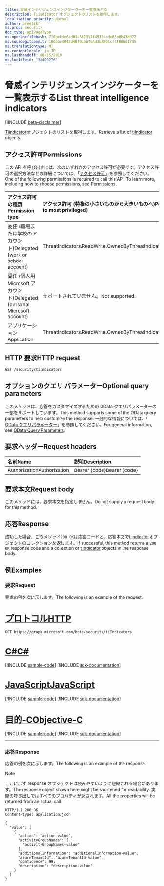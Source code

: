 ```yaml
---
title: 脅威インテリジェンスインジケーターを一覧表示する
description: Tiindicator オブジェクトのリストを取得します。
localization_priority: Normal
author: preetikr
ms.prod: security
doc_type: apiPageType
ms.openlocfilehash: 7f0bc8de6ad01a837317f4512aadc88b0b43bd72
ms.sourcegitcommit: 1066aa4045d48f9c9b764d3b2891cf4f806d17d5
ms.translationtype: MT
ms.contentlocale: ja-JP
ms.lasthandoff: 08/15/2019
ms.locfileid: "36409276"
---
```

# <a name="list-threat-intelligence-indicators"></a><span data-ttu-id="b3682-103">脅威インテリジェンスインジケーターを一覧表示する</span><span class="sxs-lookup"><span data-stu-id="b3682-103">List threat intelligence indicators</span></span>

[!INCLUDE [beta-disclaimer](../../includes/beta-disclaimer.md)]

<span data-ttu-id="b3682-104">[Tiindicator](../resources/tiindicator.md)オブジェクトのリストを取得します。</span><span class="sxs-lookup"><span data-stu-id="b3682-104">Retrieve a list of [tiIndicator](../resources/tiindicator.md) objects.</span></span>

## <a name="permissions"></a><span data-ttu-id="b3682-105">アクセス許可</span><span class="sxs-lookup"><span data-stu-id="b3682-105">Permissions</span></span>

<span data-ttu-id="b3682-p101">この API を呼び出すには、次のいずれかのアクセス許可が必要です。アクセス許可の選択方法などの詳細については、「[アクセス許可](/graph/permissions-reference)」を参照してください。</span><span class="sxs-lookup"><span data-stu-id="b3682-p101">One of the following permissions is required to call this API. To learn more, including how to choose permissions, see [Permissions](/graph/permissions-reference).</span></span>

| <span data-ttu-id="b3682-108">アクセス許可の種類</span><span class="sxs-lookup"><span data-stu-id="b3682-108">Permission type</span></span>     | <span data-ttu-id="b3682-109">アクセス許可 (特権の小さいものから大きいものへ)</span><span class="sxs-lookup"><span data-stu-id="b3682-109">Permissions (from least to most privileged)</span></span> |
|:---------------------------------------|:--------------------------------------------|
| <span data-ttu-id="b3682-110">委任 (職場または学校のアカウント)</span><span class="sxs-lookup"><span data-stu-id="b3682-110">Delegated (work or school account)</span></span>     | <span data-ttu-id="b3682-111">ThreatIndicators.ReadWrite.OwnedBy</span><span class="sxs-lookup"><span data-stu-id="b3682-111">ThreatIndicators.ReadWrite.OwnedBy</span></span>  |
| <span data-ttu-id="b3682-112">委任 (個人用 Microsoft アカウント)</span><span class="sxs-lookup"><span data-stu-id="b3682-112">Delegated (personal Microsoft account)</span></span> | <span data-ttu-id="b3682-113">サポートされていません。</span><span class="sxs-lookup"><span data-stu-id="b3682-113">Not supported.</span></span> |
| <span data-ttu-id="b3682-114">アプリケーション</span><span class="sxs-lookup"><span data-stu-id="b3682-114">Application</span></span>                            | <span data-ttu-id="b3682-115">ThreatIndicators.ReadWrite.OwnedBy</span><span class="sxs-lookup"><span data-stu-id="b3682-115">ThreatIndicators.ReadWrite.OwnedBy</span></span> |

## <a name="http-request"></a><span data-ttu-id="b3682-116">HTTP 要求</span><span class="sxs-lookup"><span data-stu-id="b3682-116">HTTP request</span></span>

<!-- { "blockType": "ignored" } -->

```http
GET /security/tiIndicators
```

## <a name="optional-query-parameters"></a><span data-ttu-id="b3682-117">オプションのクエリ パラメーター</span><span class="sxs-lookup"><span data-stu-id="b3682-117">Optional query parameters</span></span>

<span data-ttu-id="b3682-118">このメソッドは、応答をカスタマイズするための OData クエリパラメーターの一部をサポートしています。</span><span class="sxs-lookup"><span data-stu-id="b3682-118">This method supports some of the OData query parameters to help customize the response.</span></span> <span data-ttu-id="b3682-119">一般的な情報については、「 [OData クエリパラメーター](/graph/query-parameters)」を参照してください。</span><span class="sxs-lookup"><span data-stu-id="b3682-119">For general information, see [OData Query Parameters](/graph/query-parameters).</span></span>

## <a name="request-headers"></a><span data-ttu-id="b3682-120">要求ヘッダー</span><span class="sxs-lookup"><span data-stu-id="b3682-120">Request headers</span></span>

| <span data-ttu-id="b3682-121">名前</span><span class="sxs-lookup"><span data-stu-id="b3682-121">Name</span></span>      |<span data-ttu-id="b3682-122">説明</span><span class="sxs-lookup"><span data-stu-id="b3682-122">Description</span></span>|
|:----------|:----------|
| <span data-ttu-id="b3682-123">Authorization</span><span class="sxs-lookup"><span data-stu-id="b3682-123">Authorization</span></span> | <span data-ttu-id="b3682-124">Bearer {code}</span><span class="sxs-lookup"><span data-stu-id="b3682-124">Bearer {code}</span></span> |

## <a name="request-body"></a><span data-ttu-id="b3682-125">要求本文</span><span class="sxs-lookup"><span data-stu-id="b3682-125">Request body</span></span>

<span data-ttu-id="b3682-126">このメソッドには、要求本文を指定しません。</span><span class="sxs-lookup"><span data-stu-id="b3682-126">Do not supply a request body for this method.</span></span>

## <a name="response"></a><span data-ttu-id="b3682-127">応答</span><span class="sxs-lookup"><span data-stu-id="b3682-127">Response</span></span>

<span data-ttu-id="b3682-128">成功した場合、このメソッド`200 OK`は応答コードと、応答本文で[tiindicator](../resources/tiindicator.md)オブジェクトのコレクションを返します。</span><span class="sxs-lookup"><span data-stu-id="b3682-128">If successful, this method returns a `200 OK` response code and a collection of [tiIndicator](../resources/tiindicator.md) objects in the response body.</span></span>

## <a name="examples"></a><span data-ttu-id="b3682-129">例</span><span class="sxs-lookup"><span data-stu-id="b3682-129">Examples</span></span>

### <a name="request"></a><span data-ttu-id="b3682-130">要求</span><span class="sxs-lookup"><span data-stu-id="b3682-130">Request</span></span>

<span data-ttu-id="b3682-131">要求の例を次に示します。</span><span class="sxs-lookup"><span data-stu-id="b3682-131">The following is an example of the request.</span></span>

# <a name="httptabhttp"></a>[<span data-ttu-id="b3682-132">プロトコル</span><span class="sxs-lookup"><span data-stu-id="b3682-132">HTTP</span></span>](#tab/http)
<!-- {
  "blockType": "request",
  "name": "get_tiindicators"
}-->

```http
GET https://graph.microsoft.com/beta/security/tiIndicators
```
# <a name="ctabcsharp"></a>[<span data-ttu-id="b3682-133">C#</span><span class="sxs-lookup"><span data-stu-id="b3682-133">C#</span></span>](#tab/csharp)
[!INCLUDE [sample-code](../includes/snippets/csharp/get-tiindicators-csharp-snippets.md)]
[!INCLUDE [sdk-documentation](../includes/snippets/snippets-sdk-documentation-link.md)]

# <a name="javascripttabjavascript"></a>[<span data-ttu-id="b3682-134">JavaScript</span><span class="sxs-lookup"><span data-stu-id="b3682-134">JavaScript</span></span>](#tab/javascript)
[!INCLUDE [sample-code](../includes/snippets/javascript/get-tiindicators-javascript-snippets.md)]
[!INCLUDE [sdk-documentation](../includes/snippets/snippets-sdk-documentation-link.md)]

# <a name="objective-ctabobjc"></a>[<span data-ttu-id="b3682-135">目的-C</span><span class="sxs-lookup"><span data-stu-id="b3682-135">Objective-C</span></span>](#tab/objc)
[!INCLUDE [sample-code](../includes/snippets/objc/get-tiindicators-objc-snippets.md)]
[!INCLUDE [sdk-documentation](../includes/snippets/snippets-sdk-documentation-link.md)]

---


### <a name="response"></a><span data-ttu-id="b3682-136">応答</span><span class="sxs-lookup"><span data-stu-id="b3682-136">Response</span></span>

<span data-ttu-id="b3682-137">応答の例を次に示します。</span><span class="sxs-lookup"><span data-stu-id="b3682-137">The following is an example of the response.</span></span>

> [!NOTE]
> <span data-ttu-id="b3682-138">ここに示す response オブジェクトは読みやすいように短縮される場合があります。</span><span class="sxs-lookup"><span data-stu-id="b3682-138">The response object shown here might be shortened for readability.</span></span> <span data-ttu-id="b3682-139">実際の呼び出しではすべてのプロパティが返されます。</span><span class="sxs-lookup"><span data-stu-id="b3682-139">All the properties will be returned from an actual call.</span></span>

<!-- {
  "blockType": "response",
  "truncated": true,
  "@odata.type": "microsoft.graph.tiIndicator",
  "isCollection": true
} -->

```http
HTTP/1.1 200 OK
Content-type: application/json

{
  "value": [
    {
      "action": "action-value",
      "activityGroupNames": [
        "activityGroupNames-value"
      ],
      "additionalInformation": "additionalInformation-value",
      "azureTenantId": "azureTenantId-value",
      "confidence": 99,
      "description": "description-value"
    }
  ]
}
```

<!-- uuid: 16cd6b66-4b1a-43a1-adaf-3a886856ed98
2019-02-04 14:57:30 UTC -->
<!-- {
  "type": "#page.annotation",
  "description": "List tiIndicators",
  "keywords": "",
  "section": "documentation",
  "tocPath": "",
  "suppressions": [
  ]
}-->
